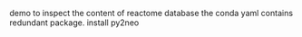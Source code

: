 demo to inspect the content of reactome database 
the conda yaml contains redundant package.
install py2neo 